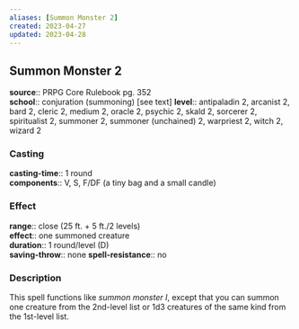 ```yaml
---
aliases: [Summon Monster 2]
created: 2023-04-27
updated: 2023-04-28
---
```


## Summon Monster 2

**source**:: PRPG Core Rulebook pg. 352  
**school**:: conjuration (summoning) \[see text\]
**level**:: antipaladin 2, arcanist 2, bard 2, cleric 2, medium 2, oracle 2, psychic 2, skald 2, sorcerer 2, spiritualist 2, summoner 2, summoner (unchained) 2, warpriest 2, witch 2, wizard 2

### Casting

**casting-time**:: 1 round  
**components**:: V, S, F/DF (a tiny bag and a small candle)

### Effect

**range**:: close (25 ft. + 5 ft./2 levels)  
**effect**:: one summoned creature  
**duration**:: 1 round/level (D)  
**saving-throw**:: none
**spell-resistance**:: no

### Description

This spell functions like *summon monster I*, except that you can summon one creature from the 2nd-level list or 1d3 creatures of the same kind from the 1st-level list.
